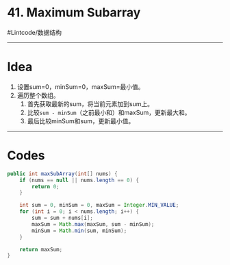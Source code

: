 # 41. Maximum Subarray
#Lintcode/数据结构
- - - -
# Idea
1. 设置sum=0，minSum=0，maxSum=最小值。
2. 遍历整个数组。
	1. 首先获取最新的sum，将当前元素加到sum上。
	2. 比较`sum - minSum`（之前最小和）和maxSum，更新最大和。
	3. 最后比较minSum和sum，更新最小值。
- - - -
# Codes
```java
public int maxSubArray(int[] nums) {
    if (nums == null || nums.length == 0) {
        return 0;
    }

    int sum = 0, minSum = 0, maxSum = Integer.MIN_VALUE;
    for (int i = 0; i < nums.length; i++) {
        sum = sum + nums[i];
        maxSum = Math.max(maxSum, sum - minSum);
        minSum = Math.min(sum, minSum);
    }

    return maxSum;
}
```